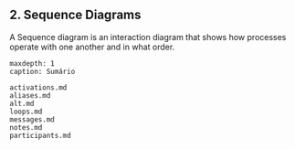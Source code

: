 ## 2. Sequence Diagrams

A Sequence diagram is an interaction diagram that shows how processes operate with one another and in what order.

```{toctree}
maxdepth: 1
caption: Sumário

activations.md
aliases.md
alt.md
loops.md
messages.md
notes.md
participants.md

```